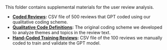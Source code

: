 This folder contains supplemental materials for the user review analysis.  

- **[Coded Reviews](app_reviews_coded_df.csv):** CSV file of 500 reviews that GPT coded using our qualitative coding scheme.  
- **[Qualitative Code Definitions](Qualitative_Code_Definitions.pdf):** The original coding scheme we developed to analyze themes and topics in the review text.  
- **[Hand-Coded Training Reviews](reviews_qual_coding_df_training.csv):** CSV file of the 100 reviews we manually coded to train and validate the GPT model.  
